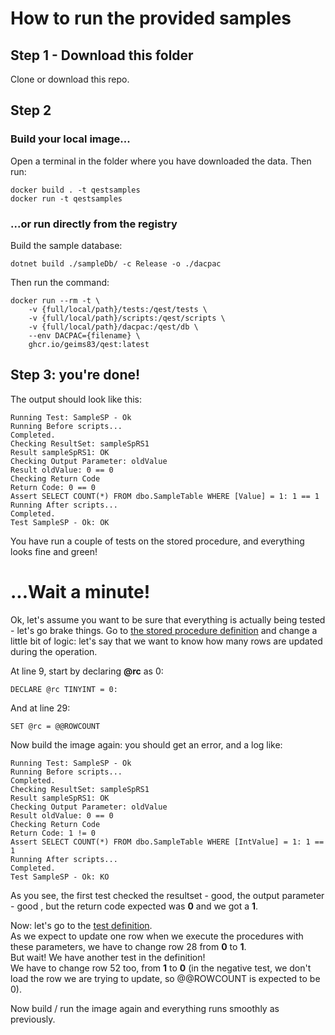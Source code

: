 # How to run the provided samples

## Step 1 - Download this folder
Clone or download this repo.

## Step 2
### Build your local image...
Open a terminal in the folder where you have downloaded the data. Then run:
```
docker build . -t qestsamples
docker run -t qestsamples
```
### ...or run directly from the registry
Build the sample database:
```
dotnet build ./sampleDb/ -c Release -o ./dacpac
```

Then run the command:
```
docker run --rm -t \
    -v {full/local/path}/tests:/qest/tests \
    -v {full/local/path}/scripts:/qest/scripts \
    -v {full/local/path}/dacpac:/qest/db \
    --env DACPAC={filename} \
    ghcr.io/geims83/qest:latest
``` 

## Step 3: you're done!
The output should look like this:
``` 
Running Test: SampleSP - Ok
Running Before scripts...
Completed.
Checking ResultSet: sampleSpRS1
Result sampleSpRS1: OK
Checking Output Parameter: oldValue
Result oldValue: 0 == 0
Checking Return Code
Return Code: 0 == 0
Assert SELECT COUNT(*) FROM dbo.SampleTable WHERE [Value] = 1: 1 == 1
Running After scripts...
Completed.
Test SampleSP - Ok: OK
``` 

You have run a couple of tests on the stored procedure, and everything looks fine and green!

# ...Wait a minute!
Ok, let's assume you want to be sure that everything is actually being tested - let's go brake things.
Go to [the stored procedure definition](sampleDb/dbo/Stored%20Procedures/SampleSP.sql) and change a little bit of logic: let's say that we want to know how many rows are updated during the operation.

At line 9, start by declaring **@rc** as 0:
```
DECLARE @rc TINYINT = 0:
```

And at line 29:
```
SET @rc = @@ROWCOUNT
```

Now build the image again: you should get an error, and a log like:
```
Running Test: SampleSP - Ok
Running Before scripts...
Completed.
Checking ResultSet: sampleSpRS1
Result sampleSpRS1: OK
Checking Output Parameter: oldValue
Result oldValue: 0 == 0
Checking Return Code
Return Code: 1 != 0
Assert SELECT COUNT(*) FROM dbo.SampleTable WHERE [IntValue] = 1: 1 == 1
Running After scripts...
Completed.
Test SampleSP - Ok: KO
```
As you see, the first test checked the resultset - good, the output parameter - good , but the return code expected was **0** and we got a **1**.

Now: let's go to the [test definition](tests/sampleSp.yml).<br>
As we expect to update one row when we execute the procedures with these parameters, we have to change row 28 from **0** to **1**.<br>
But wait! We have another test in the definition!<br>
We have to change row 52 too, from **1** to **0** (in the negative test, we don't load the row we are trying to update, so @@ROWCOUNT is expected to be 0).

Now build / run the image again and everything runs smoothly as previously.